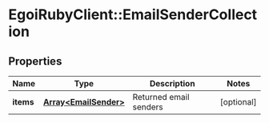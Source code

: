 # EgoiRubyClient::EmailSenderCollection

## Properties
Name | Type | Description | Notes
------------ | ------------- | ------------- | -------------
**items** | [**Array&lt;EmailSender&gt;**](EmailSender.md) | Returned email senders | [optional] 


